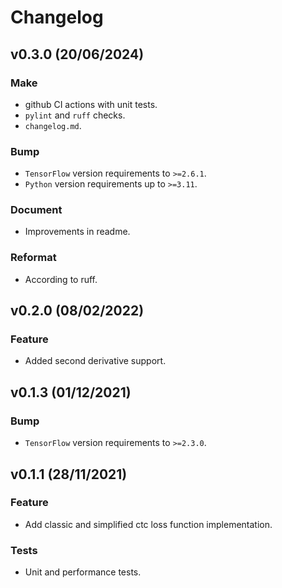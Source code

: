 # Changelog


## v0.3.0 (20/06/2024)

### Make

- github CI actions with unit tests.
- `pylint` and `ruff` checks.
- `changelog.md`.

### Bump

- `TensorFlow` version requirements to `>=2.6.1`.
- `Python` version requirements up to `>=3.11`.

### Document

- Improvements in readme.

### Reformat

- According to ruff.


## v0.2.0 (08/02/2022)

### Feature

- Added second derivative support.


## v0.1.3 (01/12/2021)

### Bump 
    
- `TensorFlow` version requirements to `>=2.3.0`.


## v0.1.1 (28/11/2021)

### Feature 
 
- Add classic and simplified ctc loss function implementation.

### Tests

- Unit and performance tests.
